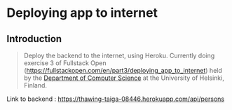 # Deploying app to internet

## Introduction

> Deploy the backend to the internet, using Heroku. Currently doing exercise 3 of Fullstack Open (https://fullstackopen.com/en/part3/deploying_app_to_internet) held by the [Department of Computer
> Science](https://www.helsinki.fi/en/computer-science) at the University of
> Helsinki, Finland.

Link to backend : https://thawing-taiga-08446.herokuapp.com/api/persons
